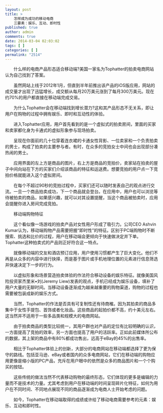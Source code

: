 ```yaml
---
layout: post
title: >
    怎样成为成功的移动电商
    三要素：娱乐、互动、即时性
published: true
author: admin
comments: true
date: 2014-03-04 02:03:02
tags: [ ]
categories: [ ]
permalink: "2514"
---
```


  　　什么样的电商产品形态适合移动端?美国一家名为Tophatter的拍卖电商网站认为自己找到了答案。



  　　虽然网站上线于2012年1月，但直到半年前推出该产品的iOS版应用，网站的成交量才出现了迅猛增长，成交额从每月20万美元涨到了每月300万美元。现在约70%的用户都直接在移动端完成交易。



  　　为什么Tophatter会在移动端找到增长潜力?这和其产品形态不无关系，即让用户在购物的过程中拥有娱乐、即时和互动性的体验。



  　　进入Tophatter应用，用户首先看到的是一个虚拟式的拍卖房间，里面的买家和卖家都化身为卡通式的虚拟形象参与现场拍卖。



  　　呈现在你面前的几十位穿着连衣裙的卡通女性背影、一位卖家和一个负责拍卖的男士，构成了拍卖的主要参与者。有时，在众多的竞拍女士中间也会出现部分凑热闹的男士。



  　　应用界面的左上方是商品的图片，右上方是商品的竞拍价，卖家站在拍卖的屋子中间向站在下方的买家们介绍该商品的特征和运送费。想要竞拍的用户点一下竞拍价格就能进入这个虚拟房间。



  　　在每个不超过90秒的竞拍过程中，买家们还可以随时发表自己的观点进行交流。一旦一个商品拍卖成功，下一个商品就会登台。在应用中，用户也可以浏览等待被拍卖的商品，如果感兴趣，就可以对其设置提醒，当这个商品被拍卖时，应用会提醒你进入房间完成竞拍。



  　　移动端购物特征



  　　这个看似像一场游戏的拍卖产品对女性用户形成了吸引力。公司CEO Ashvin Kumar认为，移动端购物产品需要把握“即时性”的特征。区别于PC端购物时不断搜索、挑选和比价的过程，用户在移动端会更倾向于快速做决定并下单。Tophatter这种拍卖式的产品则正好符合这一特点。



  　　就像移动端的交友和酒店预订应用，用户使用习惯都产生了巨大变化。他们不再是从众多的内容中进行抉择，而是基于图片或手机地理位置的元素进行信息筛选并快速决定下一步的行为。



  　　以虚拟形象和场景营造拍卖体验的作法符合移动设备的娱乐特征。就像美国风险投资家杰里米•刘(Jeremy Liew)发表的观点，手机已经成为娱乐设备，填补了用户大量的无聊时间。当移动设备逐渐成为越来越重要的购物渠道，购物的过程也需要被包装成新的娱乐方式。



  　　当然，Tophatter的作法是否具有可复制性还有待商榷。因为其拍卖的商品多集中于女性手提包、首饰或者化妆品。这些商品的起拍价都不高，约十美元左右。这当然并不适用于一些多品类和规模大的电商网站。



  　　由于拍卖商品的类型比较统一，其用户群也对产品的定位有比较明确的认识，一方面提高了竞拍的效率，另一方面也提高了用户的活跃率。正如此前媒体所公布的数据，其上架的商品中有80%都成功售出，远高于eBay的45%的出售率。



  　　相比于Tophatter体验上的创新，大部分的电商网站在移动端都选择了更为保守的路线。包括亚马逊、eBay或者国内的众多电商网站，它们在移动端的购物应用更像是缩小版的PC产品，充斥在用户眼中的依然是众多的商品图片和一个个购买的按钮。



  　　这些传统的做法当然不代表移动购物的最终形态，它们体现的更多是编辑的力量而不是技术的力量。尤其考虑到用户在移动端的时间呈现碎片化特征，如何为用户在不同时间、不同地点展现不同的商品逐渐成为电商人士开始考虑的问题。



  　　如今，Tophatter在移动端取得的成绩或许给了移动电商需要参考的元素：娱乐、互动和即时性。
